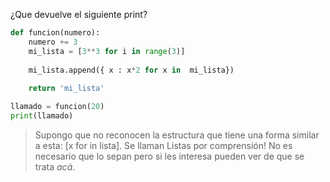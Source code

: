 ¿Que devuelve el siguiente print?

``` python
def funcion(numero):
    numero += 3
    mi_lista = [3**3 for i in range(3)]
    
    mi_lista.append({ x : x*2 for x in  mi_lista})
    
    return 'mi_lista'

llamado = funcion(20)    
print(llamado)
```


> Supongo que no reconocen la estructura que tiene una forma similar a esta: [x for in lista]. Se llaman Listas por comprensión! No es necesario que lo sepan pero si les interesa pueden ver de que se trata _acá_.